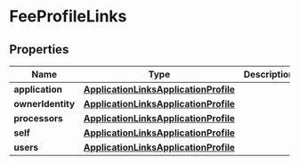 

# FeeProfileLinks


## Properties

| Name | Type | Description | Notes |
|------------ | ------------- | ------------- | -------------|
|**application** | [**ApplicationLinksApplicationProfile**](ApplicationLinksApplicationProfile.md) |  |  [optional] |
|**ownerIdentity** | [**ApplicationLinksApplicationProfile**](ApplicationLinksApplicationProfile.md) |  |  [optional] |
|**processors** | [**ApplicationLinksApplicationProfile**](ApplicationLinksApplicationProfile.md) |  |  [optional] |
|**self** | [**ApplicationLinksApplicationProfile**](ApplicationLinksApplicationProfile.md) |  |  [optional] |
|**users** | [**ApplicationLinksApplicationProfile**](ApplicationLinksApplicationProfile.md) |  |  [optional] |



